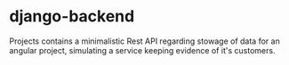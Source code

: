# django-backend

Projects contains a minimalistic Rest API regarding stowage of data for an angular project, simulating a service keeping evidence of it's customers. 
